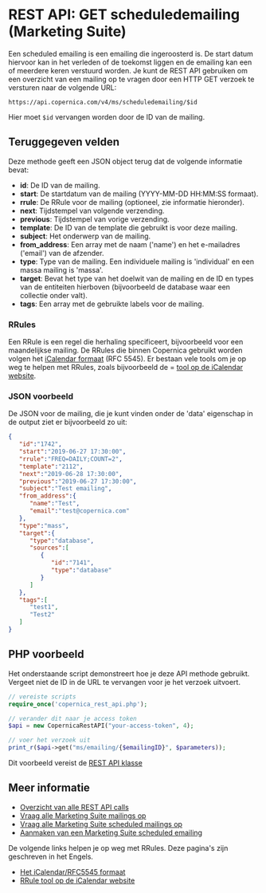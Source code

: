 # REST API: GET scheduledemailing (Marketing Suite)

Een scheduled emailing is een emailing die ingeroosterd is. De start datum 
hiervoor kan in het verleden of de toekomst liggen en de emailing kan 
een of meerdere keren verstuurd worden. Je kunt de REST API gebruiken om 
een overzicht van een mailing op te vragen 
door een HTTP GET verzoek te versturen naar de volgende URL:

`https://api.copernica.com/v4/ms/scheduledemailing/$id`

Hier moet `$id` vervangen worden door de ID van de mailing.

## Teruggegeven velden

Deze methode geeft een JSON object terug dat de volgende informatie bevat:

* **id**:           De ID van de mailing.
* **start**:        De startdatum van de mailing (YYYY-MM-DD HH:MM:SS formaat).
* **rrule**:        De RRule voor de mailing (optioneel, zie informatie hieronder).
* **next**:         Tijdstempel van volgende verzending.
* **previous**:     Tijdstempel van vorige verzending.
* **template**:     De ID van de template die gebruikt is voor deze mailing.
* **subject**:      Het onderwerp van de mailing.
* **from_address**: Een array met de naam ('name') en het e-mailadres ('email') 
                    van de afzender.
* **type**:         Type van de mailing. Een individuele mailing is 'individual' 
                    en een massa mailing is 'massa'.
* **target**:       Bevat het type van het doelwit van de mailing en de ID 
                    en types van de entiteiten hierboven (bijvoorbeeld de database waar een 
                    collectie onder valt).
* **tags**:         Een array met de gebruikte labels voor de mailing.      

### RRules

Een RRule is een regel die herhaling specificeert, bijvoorbeeld voor een 
maandelijkse mailing. De RRules die binnen Copernica gebruikt worden volgen het 
[iCalendar formaat](https://icalendar.org/RFC-Specifications/iCalendar-RFC-5545/ "Het iCalendar formaat") 
(RFC 5545). Er bestaan vele tools om je op weg te helpen met RRules, zoals 
bijvoorbeeld de = [tool op de iCalendar website](https://icalendar.org/rrule-tool.html).

### JSON voorbeeld

De JSON voor de mailing, die je kunt vinden onder de 'data' eigenschap 
in de output ziet er bijvoorbeeld zo uit:

```json
{
   "id":"1742",
   "start":"2019-06-27 17:30:00",
   "rrule":"FREQ=DAILY;COUNT=2",
   "template":"2112",
   "next":"2019-06-28 17:30:00",
   "previous":"2019-06-27 17:30:00",
   "subject":"Test emailing",
   "from_address":{
      "name":"Test",
      "email":"test@copernica.com"
   },
   "type":"mass",
   "target":{
      "type":"database",
      "sources":[
         {
            "id":"7141",
            "type":"database"
         }
      ]
   },
   "tags":[
      "test1", 
      "Test2"
   ]
}
```

## PHP voorbeeld

Het onderstaande script demonstreert hoe je deze API methode gebruikt. 
Vergeet niet de ID in de URL te vervangen voor je het verzoek uitvoert.

```php
// vereiste scripts
require_once('copernica_rest_api.php');

// verander dit naar je access token
$api = new CopernicaRestAPI("your-access-token", 4);

// voer het verzoek uit
print_r($api->get("ms/emailing/{$emailingID}", $parameters));
```

Dit voorbeeld vereist de [REST API klasse](./rest-php)

## Meer informatie

* [Overzicht van alle REST API calls](./rest-api)
* [Vraag alle Marketing Suite mailings op](./rest-get-ms-emailings)
* [Vraag alle Marketing Suite scheduled mailings op](./rest-get-ms-scheduled-emailings)
* [Aanmaken van een Marketing Suite scheduled emailing](./rest-post-ms-scheduled-emailing)

De volgende links helpen je op weg met RRules. Deze pagina's zijn geschreven 
in het Engels.

* [Het iCalendar/RFC5545 formaat](https://icalendar.org/RFC-Specifications/iCalendar-RFC-5545/ "Het iCalendar formaat") 
* [RRule tool op de iCalendar website](https://icalendar.org/rrule-tool.html "Tool voor het creëren van RRules")

